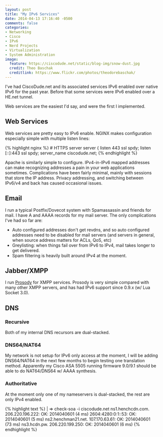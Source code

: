 ```yaml
---
layout: post
title: "My IPv6 Services"
date: 2014-04-13 17:16:40 -0500
comments: false
categories:
- Networking
- Cisco
- IPv6
- Nerd Projects
- Virtualization
- System Administration
image:
  feature: https://ciscodude.net/static/blog-img/snow-dust.jpg
  credit: Theo Baschak
  creditlink: https://www.flickr.com/photos/theodorebaschak/
---
```

I've had CiscoDude.net and its associated services IPv6 enabled over native IPv6 for the past year. Before that some services were IPv6 enabled over a HE.net tunnel.

Web services are the easiest I'd say, and were the first I implemented.

## Web Services

Web services are pretty easy to IPv6 enable. NGINX makes configuration especially simple with multiple listen lines:

{% highlight nginx %}
	# HTTPS server
	server {
		listen			443 ssl spdy;
		listen			[::]:443 ssl spdy;
		server_name		ciscodude.net;
{% endhighlight %}

Apache is similarly simple to configure. IPv4-in-IPv6 mapped addresses can make recognizing addresses a pain in your web applications sometimes. Complications have been fairly minimal, mainly with sessions that store the IP address. Privacy addressing, and switching between IPv6/v4 and back has caused occasional issues.

## Email

I run a typical Postfix/Dovecot system with Spamassassin and friends for mail. I have A and AAAA records for my mail server. The only complications I've had so far are:

*	Auto configured addresses don't get revdns, and so auto configured addresses need to be disabled for mail servers (and servers in general, when source address matters for ACLs, QoS, etc)
*	Greylisting: when things fail over from IPv6 to IPv4, mail takes longer to get delivered.
*	Spam filtering is heavily built around IPv4 at the moment.

## Jabber/XMPP

I run [Prosody](https://prosody.im/) for XMPP services. Prosody is very simple compared with many other XMPP servers, and has had IPv6 support since 0.9.x (w/ Lua Socket 3.0).

## DNS

### Recursive

Both of my internal DNS recursors are dual-stacked.

### DNS64/NAT64

My network is not setup for IPv6 only access at the moment, I will be adding DNS64/NAT64 in the next few months to begin testing one translation method. Apparently my Cisco ASA 5505 running firmware 9.0/9.1 should be able to do NAT64/DNS64 w/ AAAA synthesis.

### Authoritative

At the moment only one of my nameservers is dual-stacked, the rest are only IPv4 enabled.

{% highlight text %}
| => check-soa -i ciscodude.net
ns1.henchcdn.com.
	206.220.196.222: OK: 2014040601 (4 ms)
	2604:4280:0:1::53: OK: 2014040601 (5 ms)
ns2.henchman21.net.
	107.170.63.61: OK: 2014040601 (73 ms)
ns3.hcdn.pw.
	206.220.199.250: OK: 2014040601 (6 ms)
{% endhighlight %}
